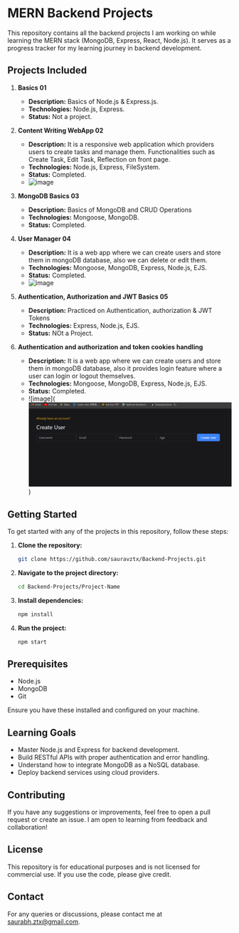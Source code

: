 # MERN Backend Projects

This repository contains all the backend projects I am working on while learning the MERN stack (MongoDB, Express, React, Node.js). It serves as a progress tracker for my learning journey in backend development.

## Projects Included

1. **Basics 01**
   - **Description:** Basics of Node.js & Express.js.
   - **Technologies:** Node.js, Express.
   - **Status:** Not a project.

2. **Content Writing WebApp 02**
   - **Description:** It is a responsive web application which providers users to create tasks and manage them. Functionalities such as Create Task, Edit Task, Reflection on front page.
   - **Technologies:** Node.js, Express, FileSystem.
   - **Status:** Completed.
   - ![image](https://github.com/user-attachments/assets/5f586176-94f3-404d-aff4-b77bdb72e366)

3. **MongoDB Basics 03**
   - **Description:** Basics of MongoDB and CRUD Operations
   - **Technologies:** Mongoose, MongoDB.
   - **Status:** Completed.
  
4. **User Manager 04**
   - **Description:** It is a web app where we can create users and store them in mongoDB database, also we can delete or edit them.
   - **Technologies:** Mongoose, MongoDB, Express, Node.js, EJS.
   - **Status:** Completed.
   - ![image](https://github.com/user-attachments/assets/3e1cac3f-6240-4854-a1a6-a8042d45799d)

5. **Authentication, Authorization and JWT Basics 05**
   - **Description:** Practiced on Authentication, authorization & JWT Tokens
   - **Technologies:** Express, Node.js, EJS.
   - **Status:** NOt a Project.

4. **Authentication and authorization and token cookies handling**
   - **Description:** It is a web app where we can create users and store them in mongoDB database, also it provides login feature where a user can login or logout themselves.
   - **Technologies:** Mongoose, MongoDB, Express, Node.js, EJS.
   - **Status:** Completed.
   - ![image](![alt text](./06/image.png))





## Getting Started

To get started with any of the projects in this repository, follow these steps:

1. **Clone the repository:**
   ```bash
   git clone https://github.com/sauravztx/Backend-Projects.git

2. **Navigate to the project directory:**
   ```bash
   cd Backend-Projects/Project-Name
   ```

3. **Install dependencies:**
   ```bash
   npm install
   ```

4. **Run the project:**
   ```bash
   npm start
   ```

## Prerequisites

- Node.js
- MongoDB
- Git

Ensure you have these installed and configured on your machine.

## Learning Goals

- Master Node.js and Express for backend development.
- Build RESTful APIs with proper authentication and error handling.
- Understand how to integrate MongoDB as a NoSQL database.
- Deploy backend services using cloud providers.

## Contributing

If you have any suggestions or improvements, feel free to open a pull request or create an issue. I am open to learning from feedback and collaboration!

## License

This repository is for educational purposes and is not licensed for commercial use. If you use the code, please give credit.

## Contact

For any queries or discussions, please contact me at saurabh.ztx@gmail.com.

